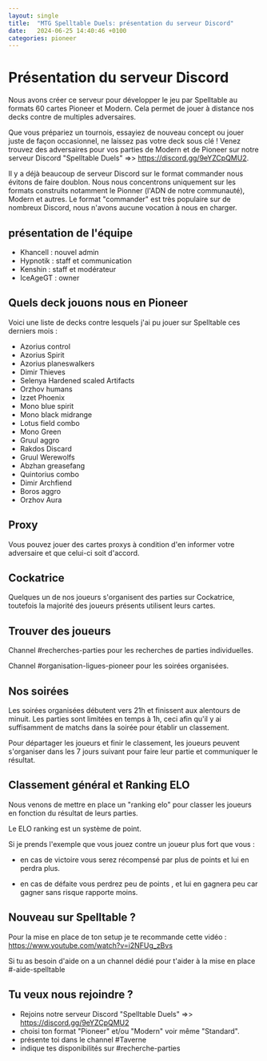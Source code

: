 ```yaml
---
layout: single
title:  "MTG Spelltable Duels: présentation du serveur Discord"
date:   2024-06-25 14:40:46 +0100
categories: pioneer
---
```


# Présentation du serveur Discord

Nous avons créer ce serveur pour développer le jeu par Spelltable au formats 60 cartes Pioneer et Modern. Cela permet de jouer à distance nos decks contre de multiples adversaires.

Que vous prépariez un tournois, essayiez de nouveau concept ou jouer juste de façon occasionnel, ne laissez pas votre deck sous clé ! Venez trouvez des adversaires pour vos parties de Modern et de Pioneer sur notre serveur Discord "Spelltable Duels" =>> https://discord.gg/9eYZCpQMU2.

Il y a déjà beaucoup de serveur Discord sur le format commander nous évitons de faire doublon. Nous nous concentrons uniquement sur les formats construits notamment le Pionner (l'ADN de notre communauté), Modern et autres. Le format "commander" est très populaire sur de nombreux Discord, nous n'avons aucune vocation à nous en charger.

## présentation de l'équipe

- Khancell : nouvel admin
- Hypnotik : staff et communication
- Kenshin : staff et modérateur
- IceAgeGT : owner

## Quels deck jouons nous en Pioneer

Voici une liste de decks contre lesquels j'ai pu jouer sur Spelltable ces derniers mois :

- Azorius control
- Azorius Spirit
- Azorius planeswalkers
- Dimir Thieves
- Selenya Hardened scaled Artifacts
- Orzhov humans
- Izzet Phoenix
- Mono blue spirit
- Mono black midrange
- Lotus field combo
- Mono Green
- Gruul aggro
- Rakdos Discard
- Gruul Werewolfs
- Abzhan greasefang
- Quintorius combo
- Dimir Archfiend
- Boros aggro
- Orzhov Aura

## Proxy

Vous pouvez jouer des cartes proxys à condition d'en informer votre adversaire et que celui-ci soit d'accord.

## Cockatrice

Quelques un de nos joueurs s'organisent des parties sur Cockatrice, toutefois la majorité des joueurs présents utilisent leurs cartes.

## Trouver des joueurs

Channel #recherches-parties pour les recherches de parties individuelles.

Channel #organisation-ligues-pioneer pour les soirées organisées.


## Nos soirées

Les soirées organisées débutent vers 21h et finissent aux alentours de minuit. Les parties sont limitées en temps à 1h, ceci afin qu'il y ai suffisamment de matchs dans la soirée pour établir un classement.

Pour départager les joueurs et finir le classement, les joueurs peuvent s'organiser dans les 7 jours suivant pour faire leur partie et communiquer le résultat.

## Classement général et Ranking ELO

Nous venons de mettre en place un "ranking elo" pour classer les joueurs en fonction du résultat de leurs parties.

Le ELO ranking est un système de point.

Si je prends l'exemple que vous jouez contre un joueur plus fort que vous :

- en cas de victoire vous serez récompensé par plus de points et lui en perdra plus.

- en cas de défaite vous perdrez peu de points , et lui en gagnera peu car gagner sans risque rapporte moins.

## Nouveau sur Spelltable ?

Pour la mise en place de ton setup je te recommande cette vidéo : https://www.youtube.com/watch?v=i2NFUg_zBvs

Si tu as besoin d'aide on a un channel dédié pour t'aider à la mise en place #-aide-spelltable

## Tu veux nous rejoindre ?

- Rejoins notre serveur Discord "Spelltable Duels" =>> https://discord.gg/9eYZCpQMU2
- choisi ton format "Pioneer" et/ou "Modern" voir même "Standard".
- présente toi dans le channel #Taverne
- indique tes disponibilités sur #recherche-parties
